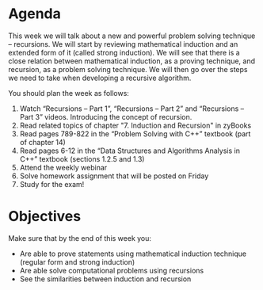 # Agenda
This week we will talk about a new and powerful problem solving technique – recursions. We will start by reviewing mathematical induction and an extended form of it (called strong induction). We will see that there is a close relation between mathematical induction, as a proving technique, and recursion, as a problem solving technique. We will then go over the steps we need to take when developing a recursive algorithm.

You should plan the week as follows:

1. Watch “Recursions – Part 1”, “Recursions – Part 2” and “Recursions – Part 3” videos. Introducing the concept of recursion.
2. Read related topics of chapter "7. Induction and Recursion" in zyBooks
3. Read pages 789-822 in the “Problem Solving with C++” textbook (part of chapter 14)
4. Read pages 6-12 in the “Data Structures and Algorithms Analysis in C++” textbook (sections 1.2.5 and 1.3)
5. Attend the weekly webinar
6. Solve homework assignment that will be posted on Friday
7. Study for the exam!

# Objectives
Make sure that by the end of this week you:

* Are able to prove statements using mathematical induction technique (regular form and strong induction)
* Are able solve computational problems using recursions
* See the similarities between induction and recursion
